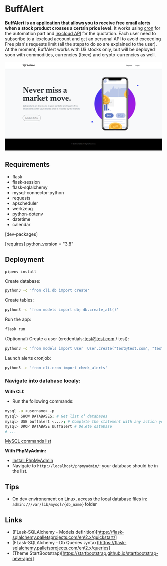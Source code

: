 # BuffAlert

**BuffAlert is an application that allows you to receive free email alerts when a stock product crosses a certain price level.** 
It works using [cron](https://edouardproust.dev/blog/python-deploy-a-cron-job-on-heroku_8) for the automation part and [iexcloud API](https://iexcloud.io/docs/) for the quotation. Each user need to subscribe to a iexcloud account and get an personal API to avoid exceeding Free plan's requests limit (all the steps to do so are explained to the user). At the moment, BuffAlert works with US stocks only, but will be deployed soon with commodities, currencies (forex) and crypto-currencies as well.

![BuffAlert preview](static/img/screenshot.png)

## Requirements

- flask
- flask-session
- flask-sqlalchemy
- mysql-connector-python
- requests
- apscheduler
- werkzeug
- python-dotenv
- datetime
- calendar

[dev-packages]

[requires]
python_version = "3.8"

## Deployment

```bash
pipenv install
```

Create database: 
```bash
python3 -c 'from cli.db import create'
```
Create tables:
```bash
python3 -c 'from models import db; db.create_all()'
```
Run the app: 
```bash
flask run
```
(Optionnal) Create a user (credentials: test@test.com / test):
```bash
python3 -c 'from models import User; User.create("test@test.com", "test")'
```

Launch alerts cronjob:
```bash
python3 -c 'from cli.cron import check_alerts'
```

### Navigate into database localy: 

**With CLI:**
- Run the following commands:
```bash
mysql -u <username> -p
mysql> SHOW DATABASES; # Get list of databases
mysql> USE buffalert <...>; # Complete the statement with any action you need
mysql> DROP DATABASE buffalert # Delete database
# ...
```
[MySQL commands list](https://www.interviewbit.com/blog/mysql-commands/)

**With PhpMyAdmin:**
- [Install PhpMyAdmin](https://www.linuxshelltips.com/install-phpmyadmin-in-linux/)
- Navigate to `http://localhost/phpmyadmin/`: your database should be in the list.

## Tips

- On dev environement on Linux, access the local database files in: `admin:///var/lib/mysql/{db_name}` folder

## Links
- (FLask-SQLAlchemy - Models definition)[https://flask-sqlalchemy.palletsprojects.com/en/2.x/quickstart/]
- (FLask-SQLAlchemy - Db Queries syntax)[https://flask-sqlalchemy.palletsprojects.com/en/2.x/queries]
- (Theme StartBootstrap)[https://startbootstrap.github.io/startbootstrap-new-age/]